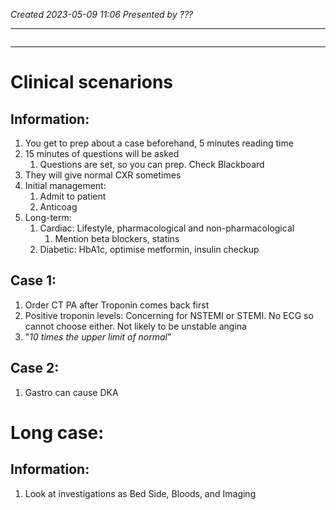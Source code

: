 *Created 2023-05-09 11:06*
*Presented by ???*

---
```toc
```
---
# Clinical scenarions
## Information:
1. You get to prep about a case beforehand, 5 minutes reading time
2. 15 minutes of questions will be asked
	1. Questions are set, so you can prep. Check Blackboard
3. They will give normal CXR sometimes
4. Initial management:
	1. Admit to patient
	2. Anticoag
5. Long-term:
	1. Cardiac: Lifestyle, pharmacological and non-pharmacological
		1. Mention beta blockers, statins
	2. Diabetic: HbA1c, optimise metformin, insulin checkup

## Case 1:
1. Order CT PA after Troponin comes back first
2. Positive troponin levels: Concerning for NSTEMI or STEMI. No ECG so cannot choose either. Not likely to be unstable angina
3. "*10 times the upper limit of normal*"

## Case 2:
1. Gastro can cause DKA

# Long case:
## Information:
1. Look at investigations as Bed Side, Bloods, and Imaging
